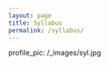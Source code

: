 ```yaml
---
layout: page
title: Syllabus
permalink: /syllabus/
---
```



profile_pic: /_images/syl.jpg

